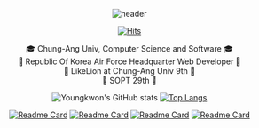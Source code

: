 <div align="center">
  
![header](https://capsule-render.vercel.app/api?type=egg&color=gradient&height=300&section=header&text=𝒀𝒐𝒖𝒏𝒈𝒌𝒘𝒐𝒏&fontAlignY=36&fontSize=90&desc=𝑪𝒐𝒎𝒑𝒖𝒕𝒆𝒓%20𝑺𝒄𝒊𝒆𝒏𝒄𝒆%20𝑬𝒏𝒈𝒊𝒏𝒆𝒆𝒓𝒊𝒏𝒈&descAlignY=60&animation=twinkling)

[![Hits](https://hits.seeyoufarm.com/api/count/incr/badge.svg?url=https%3A%2F%2Fgithub.com%2Fyoungkwon02&count_bg=%23EC4D37&title_bg=%23161B21&icon=maserati.svg&icon_color=%23F4A950&title=Visitors&edge_flat=false)](https://hits.seeyoufarm.com)

  <span>🎓 Chung-Ang Univ, Computer Science and Software 🎓</span><br>
  <span>🛫 Republic Of Korea Air Force Headquarter Web Developer 🛫</span><br>
  <span>🦁 LikeLion at Chung-Ang Univ 9th 🦁</span><br>
  <span>🔮 SOPT 29th 🔮</span><br>

<div>
  
![Youngkwon's GitHub stats](https://github-readme-stats.vercel.app/api?username=youngkwon02&border=true&border_color=89e051&border_radius=9&cache_seconds=1800&theme=radical&show_icons=true&hide=stars&count_private=true&custom_title=ʏᴏᴜɴɢᴋᴡᴏɴ'ꜱ%20ɢɪᴛʜᴜʙ%20ꜱᴛᴀᴛ)
[![Top Langs](https://github-readme-stats.vercel.app/api/top-langs/?username=youngkwon02&layout=compact&theme=radical&border_color=89e051&border_radius=9&custom_title=ᴍᴏꜱᴛ%20ᴜꜱᴇᴅ%20ʟᴀɴɢᴜᴀɢᴇꜱ&count_private=true&hide=C,HTML,CSS)](https://github.com/youngkwon02/github-readme-stats)
  
</div>
  
[![Readme Card](https://github-readme-stats.vercel.app/api/pin/?username=youngkwon02&repo=JunctionX-MAEMO&theme=radical&cache_seconds=1800&border_color=89e051&border_radius=9)](https://github.com/youngkwon02/JunctionX-MAEMO)
[![Readme Card](https://github-readme-stats.vercel.app/api/pin/?username=youngkwon02&repo=The-Signature&theme=radical&cache_seconds=1800&border_color=89e051&border_radius=9)](https://github.com/youngkwon02/The-Signature)
[![Readme Card](https://github-readme-stats.vercel.app/api/pin/?username=LikeLion-CAU-9th&repo=DoMain&theme=radical&cache_seconds=1800&border_color=89e051&border_radius=9)](https://github.com/LikeLion-CAU-9th/DoMain)
[![Readme Card](https://github-readme-stats.vercel.app/api/pin/?username=LikeLion-CAU-9th&repo=MOIZA&theme=radical&cache_seconds=1800&border_color=89e051&border_radius=9)](https://github.com/LikeLion-CAU-9th/MOIZA)
</div>
